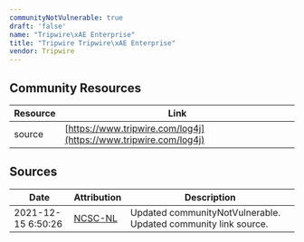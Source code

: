 ```yaml
---
communityNotVulnerable: true
draft: 'false'
name: "Tripwire\xAE Enterprise"
title: "Tripwire Tripwire\xAE Enterprise"
vendor: Tripwire
---
```



## Community Resources
| Resource | Link |
| --- | --- |
| source | [https://www.tripwire.com/log4j](https://www.tripwire.com/log4j) |


## Sources
| Date | Attribution | Description |
| --- | --- | --- |
| 2021-12-15 6:50:26 | [NCSC-NL](https://github.com/NCSC-NL/log4shell/blob/main/software/README.md) | Updated communityNotVulnerable. Updated community link source.  |
